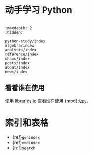# 动手学习 Python

```{include} ../README.md
```

```{toctree}
:maxdepth: 2
:hidden:

python-study/index
algebra/index
analysis/index
reference/index
chaos/index
posts/index
about/index
news/index
```

## 看看谁在使用

使用 [libraries.io](https://libraries.io/pypi/d2py) 查看谁在使用 {mod}`d2py`。

# 索引和表格

* {ref}`genindex`
* {ref}`modindex`
* {ref}`search`
